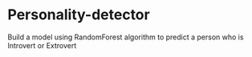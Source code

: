 # Personality-detector
Build a model using RandomForest algorithm to predict a person who is Introvert or Extrovert

